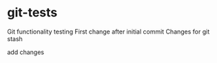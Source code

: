 # git-tests
Git functionality testing 
First change after initial commit
Changes for git stash

add changes
